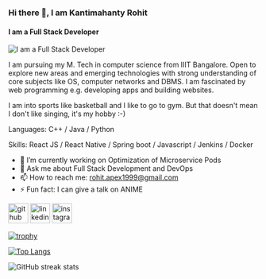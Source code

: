 ### Hi there 👋, I am Kantimahanty Rohit
#### I am a Full Stack Developer
![I am a Full Stack Developer](https://arturssmirnovs.github.io/github-profile-readme-generator/images/banner.png)

I am pursuing my M. Tech in computer science from IIIT Bangalore.
Open to explore new areas and emerging technologies with strong understanding of core subjects like OS, computer networks and DBMS.
I am fascinated by web programming e.g. developing apps and building websites. 

I am into sports like basketball and I like to go to gym. But that doesn't mean I don't like singing, it's my hobby :-)

Languages: C++ / Java / Python

Skills: React JS / React Native / Spring boot / Javascript / Jenkins / Docker

- 🔭 I’m currently working on Optimization of Microservice Pods 
- 💬 Ask me about Full Stack Development and DevOps 
- 📫 How to reach me: rohit.apex1999@gmail.com 
- ⚡ Fun fact: I can give a talk on ANIME 


[<img src='https://cdn.jsdelivr.net/npm/simple-icons@3.0.1/icons/github.svg' alt='github' height='40'>](https://github.com/Kay-Rohit)  [<img src='https://cdn.jsdelivr.net/npm/simple-icons@3.0.1/icons/linkedin.svg' alt='linkedin' height='40'>](https://www.linkedin.com/in/kantimahanty-rohit-21a46b167/)  [<img src='https://cdn.jsdelivr.net/npm/simple-icons@3.0.1/icons/instagram.svg' alt='instagram' height='40'>](https://www.instagram.com/kay_r0hit/)  

[![trophy](https://github-profile-trophy.vercel.app/?username=Kay-Rohit)](https://github.com/ryo-ma/github-profile-trophy)

[![Top Langs](https://github-readme-stats.vercel.app/api/top-langs/?username=Kay-Rohit)](https://github.com/anuraghazra/github-readme-stats)

![GitHub streak stats](https://streak-stats.demolab.com/?user=Kay-Rohit)  

